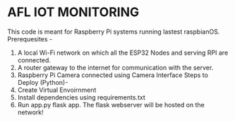 # AFL IOT MONITORING 
This code is meant for Raspberry Pi systems running lastest raspbianOS.
Prerequesites - 
1. A local Wi-Fi network on which all the ESP32 Nodes and serving RPI are connected.
2. A router gateway to the internet for communication with the server.
3. Raspberry Pi Camera connected using Camera Interface
Steps to Deploy (Python)-
1. Create Virtual Envoirnment
2. Install dependencies using requirements.txt
3. Run app.py flask app.
The flask webserver will be hosted on the network!


